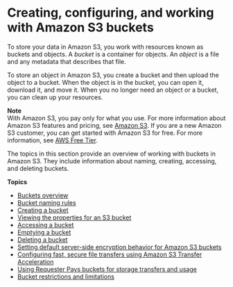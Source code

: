 # Creating, configuring, and working with Amazon S3 buckets<a name="creating-buckets-s3"></a>

To store your data in Amazon S3, you work with resources known as buckets and objects\. A *bucket* is a container for objects\. An *object* is a file and any metadata that describes that file\.

To store an object in Amazon S3, you create a bucket and then upload the object to a bucket\. When the object is in the bucket, you can open it, download it, and move it\. When you no longer need an object or a bucket, you can clean up your resources\.

**Note**  
With Amazon S3, you pay only for what you use\. For more information about Amazon S3 features and pricing, see [Amazon S3](http://aws.amazon.com/s3)\. If you are a new Amazon S3 customer, you can get started with Amazon S3 for free\. For more information, see [AWS Free Tier](http://aws.amazon.com/free)\.

The topics in this section provide an overview of working with buckets in Amazon S3\. They include information about naming, creating, accessing, and deleting buckets\.

**Topics**
+ [Buckets overview](UsingBucket.md)
+ [Bucket naming rules](bucketnamingrules.md)
+ [Creating a bucket](create-bucket-overview.md)
+ [Viewing the properties for an S3 bucket](view-bucket-properties.md)
+ [Accessing a bucket](access-bucket-intro.md)
+ [Emptying a bucket](empty-bucket.md)
+ [Deleting a bucket](delete-bucket.md)
+ [Setting default server\-side encryption behavior for Amazon S3 buckets](bucket-encryption.md)
+ [Configuring fast, secure file transfers using Amazon S3 Transfer Acceleration](transfer-acceleration.md)
+ [Using Requester Pays buckets for storage transfers and usage](RequesterPaysBuckets.md)
+ [Bucket restrictions and limitations](BucketRestrictions.md)